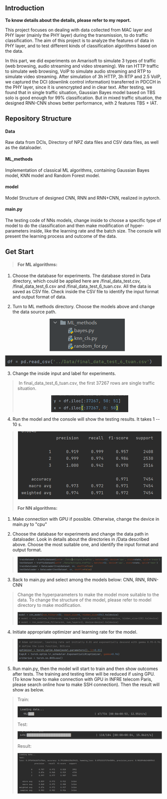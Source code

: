## **Introduction**

**To know details about the details, please refer to my report.**

This project focuses on dealing with data collected from MAC layer and PHY layer (mainly the PHY layer) during the transmission, to do traffic classification. The aim of this project is to analyze the features of data in PHY layer, and to test different kinds of classification algorithms based on the data.

In this part, we did experiments on Amarisoft to simulate 3 types of traffic (web browsing, audio streaming and video streaming). We ran HTTP traffic to simulate web browsing, VoIP to simulate audio streaming and RTP to simulate video streaming. After simulation of 3h HTTP, 3h RTP and 2.5 VoIP, we captured the DCI (downlink control information) transferred in PDCCH in the PHY layer, since it is unencrypted and in clear text. After testing, we found that in single traffic situation, Gaussian Bayes model based on TBS solo is good enough for 99% classification. But in mixed traffic situation, the designed RNN-CNN shows better performance, with 2 features TBS + IAT.

## **Repository Structure**

#### **Data**

Raw data from DCIs, Directory of NPZ data files and CSV data files, as well as the dataloader. 

#### **ML_methods**

Implementation of classical ML algorithms, containing Gaussian Bayes model, KNN model and Random Forest model.

#### **model**

Model Structure of designed CNN, RNN and RNN+CNN, realized in pytorch.

#### **main.py**

The testing code of NNs models, change inside to choose a specific type of model to do the classification and then make modification of hyper-parameters inside, like the learning rate and the batch size. The console will present the learning process and outcome of the data.

## **Get Start**

> #### **For ML algorithms:**

1)  Choose the database for experiments. The database stored in Data directory, which could be applied here are /final_data_test.csv, /final_data_test_6.csv and /final_data_test_6\_tuan.csv. All the
    data is saved as CSV file. Check inside the CSV file to identify the input format and output format of data. 

2. Turn to ML methods directory. Choose the models above and change the data source path.

   <div align=center><img src='images/1.jpg' align=center></div>

<div align=center><img src='images/2.jpg' align=center></div>

3)  Change the inside input and label for experiments.

> ​	In final_data_test_6\_tuan.csv, the first 37267 rows are single traffic situation.
> 
><div align=center><img src='images/3.jpg' align=center></div>

4)  Run the model and the console will show the testing results. It takes 1 -- 10 s.

> <div align=center><img src='images/4.jpg' align=center></div>
> 
>
> 
>#### **For NN algorithms:**

1)  Make connection with GPU if possible. Otherwise, change the device in main.py to "cpu"
    
2)  Choose the database for experiments and change the data path in dataloader. Look in details about the directories in /Data described above. Choose the most suitable one, and identify the input format and output format.

> <div align=center><img src='images/5.jpg' align=center></div>

3)  Back to main.py and select among the models below: CNN, RNN, RNN-CNN

> Change the hyperparameters to make the model more suitable to the data. To change the  structure of the model, please refer to model directory to make modification.
> 
> <div align=center><img src='images/6.jpg' align=center></div>

4)  Initiate appropriate optimizer and learning rate for the model.

> <div align=center><img src='images/7.jpg' align=center></div>

5)  Run main.py, then the model will start to train and then show outcomes after tests. The training and testing time will be reduced if using GPU. (To know how to make connection with GPU in INFRE
    telecom Paris, please search online how to make SSH connection).
    Then the result will show as below.

> Train:
> 
> <div align=center><img src='images/8.jpg' align=center></div>
>
> Test:
>
> <div align=center><img src='images/9.jpg' align=center></div>
> 
>Result:
> 
><div align=center><img src='images/10.jpg' align=center></div>

